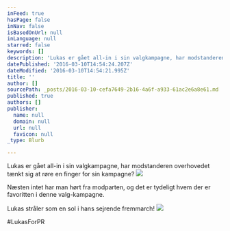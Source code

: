 ```yaml
---
inFeed: true
hasPage: false
inNav: false
isBasedOnUrl: null
inLanguage: null
starred: false
keywords: []
description: 'Lukas er gået all-in i sin valgkampagne, har modstanderen overhovedet tænkt sig at røre en finger for sin kampagne?'
datePublished: '2016-03-10T14:54:24.207Z'
dateModified: '2016-03-10T14:54:21.995Z'
title: ''
author: []
sourcePath: _posts/2016-03-10-cefa7649-2b16-4a6f-a933-61ac2e6a8e61.md
published: true
authors: []
publisher:
  name: null
  domain: null
  url: null
  favicon: null
_type: Blurb

---
```

Lukas er gået all-in i sin valgkampagne, har modstanderen overhovedet tænkt sig at røre en finger for sin kampagne?
![](https://the-grid-user-content.s3-us-west-2.amazonaws.com/61210a82-80ef-44d2-ae00-58490ae87b1b.png)

Næsten intet har man hørt fra modparten, og det er tydeligt hvem der er favoritten i denne valg-kampagne.

Lukas stråler som en sol i hans sejrende fremmarch!
![](https://the-grid-user-content.s3-us-west-2.amazonaws.com/abfb816b-8007-432e-ae6a-c6bfe9403b24.jpg)

\#LukasForPR
